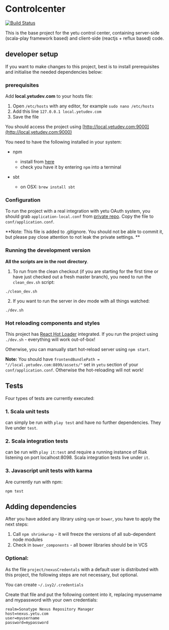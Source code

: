 # Controlcenter

[![Build Status](https://travis-ci.org/yetu/controlcenter.svg?branch=master)](https://travis-ci.org/yetu/controlcenter)

This is the base project for the yetu control center, containing server-side (scala-play framework based) and client-side (reactjs + reflux based) code.


## developer setup

If you want to make changes to this project, best is to install prerequisites and initialise the needed dependencies below:

### prerequisites

Add **local.yetudev.com** to your hosts file:

 1. Open `/etc/hosts` with any editor, for example `sudo nano /etc/hosts`
 2. Add this line `127.0.0.1 local.yetudev.com`
 3. Save the file

You should access the project using [http://local.yetudev.com:9000](http://local.yetudev.com:9000)

You need to have the following installed in your system:

* npm
	* install from [here](http://nodejs.org/)
	* check you have it by entering `npm` into a terminal

* sbt
	* on OSX: `brew install sbt`

### Configuration

To run the project with a real integration with yetu OAuth system, you should grab `application-local.conf` from [private repo](https://bitbucket.org/yetu/controlcenter-deployment).
Copy the file to `conf/application.conf`.

**Note: This file is added to .gitignore. You should not be able to commit it, but please pay close attention to not leak the private settings. **


### Running the development version

**All the scripts are in the root directory**.

1. To run from the clean checkout (if you are starting for the first time or have just checked out a fresh master branch), you need to run the `clean_dev.sh` script:
```
./clean_dev.sh
```

2. If you want to run the server in dev mode with all things watched:

```
./dev.sh
```

### Hot reloading components and styles

This project has [React Hot Loader](https://github.com/gaearon/react-hot-loader) integrated.
If you run the project using `./dev.sh` - everything will work out-of-box!

Otherwise, you can manually start hot-reload server using `npm start`.

**Note:** You should have `frontendBundlePath = "//local.yetudev.com:8899/assets/"` set in `yetu` section of your `conf/application.conf`.
Otherwise the hot-reloading will not work!


## Tests

Four types of tests are currently executed:

### 1. Scala unit tests
can simply be run with `play test` and have no further dependencies. They live under `test`.

### 2. Scala integration tests
can be run with `play it:test` and require a running instance of Riak listening on port localhost:8098.
Scala integration tests live under `it`.

### 3. Javascript unit tests with karma
Are currently run with npm:
```
npm test
```


## Adding dependencies

After you have added any library using `npm` or `bower`, you have to apply the next steps:

1. Call `npm shrinkwrap` - it will freeze the versions of all sub-dependent node modules
2. Check in `bower_components` - all bower libraries should be in VCS


### Optional:

As the file `project/nexusCredentals` with a default user is distributed with this project, the following steps are not necessary, but optional.

You can create
`~/.ivy2/.credentials`

Create that file and put the following content into it, replacing myusername and mypassword with your own credentials:

```
realm=Sonatype Nexus Repository Manager
host=nexus.yetu.com
user=myusername
password=mypassword
```
